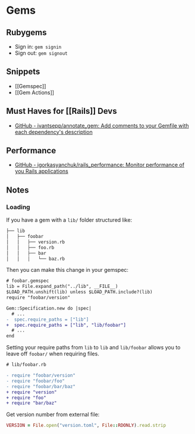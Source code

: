# Gems

## Rubygems

- Sign in: `gem signin`
- Sign out: `gem signout`

## Snippets

- [[Gemspec]]
- [[Gem Actions]]

## Must Haves for [[Rails]] Devs

- [GitHub - ivantsepp/annotate_gem: Add comments to your Gemfile with each dependency's description](https://github.com/ivantsepp/annotate_gem/)

## Performance

- [GitHub - igorkasyanchuk/rails_performance: Monitor performance of you Rails applications](https://github.com/igorkasyanchuk/rails_performance)

## Notes

### Loading

If you have a gem with a `lib/` folder structured like:

```md
├── lib
│   ├── foobar
│   │   ├── version.rb
│   │   ├── foo.rb
│   │   ├── bar
│   │   │   └── baz.rb
```

Then you can make this change in your gemspec:

```diff
# foobar.gemspec
lib = File.expand_path("../lib", __FILE__)
$LOAD_PATH.unshift(lib) unless $LOAD_PATH.include?(lib)
require "foobar/version"

Gem::Specification.new do |spec|
  # ...
-  spec.require_paths = ["lib"]
+  spec.require_paths = ["lib", "lib/foobar"]
  # ...
end
```

Setting your require paths from `lib` to `lib` and `lib/foobar` allows you to leave off `foobar/` when requiring files.

```diff
# lib/foobar.rb

- require "foobar/version"
- require "foobar/foo"
- require "foobar/bar/baz"
+ require "version"
+ require "foo"
+ require "bar/baz"
```

Get version number from external file:

```rb
VERSION = File.open("version.toml", File::RDONLY).read.strip
```
